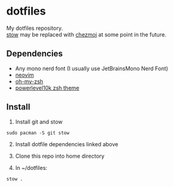 # dotfiles
My dotfiles repository.<br>
[stow](https://www.gnu.org/software/stow/) may be replaced with [chezmoi](https://www.chezmoi.io/) at some point in the future.

## Dependencies
- Any mono nerd font (I usually use JetBrainsMono Nerd Font)
- [neovim](https://github.com/neovim/neovim)
- [oh-my-zsh](https://github.com/ohmyzsh/ohmyzsh)
- [powerlevel10k zsh theme](https://github.com/romkatv/powerlevel10k)

## Install

1. Install git and stow<br>
```
sudo pacman -S git stow
```

2. Install dotfile dependencies linked above

3. Clone this repo into home directory

4. In ~/dotfiles:<br>
```
stow .
```
